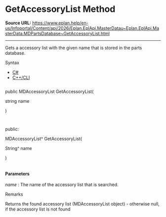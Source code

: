 # GetAccessoryList Method

**Source URL:** https://www.eplan.help/en-us/Infoportal/Content/api/2026/Eplan.EplApi.MasterDatau~Eplan.EplApi.MasterData.MDPartsDatabase~GetAccessoryList.html

---

Gets a accessory list with the given name that is stored in the parts database.

Syntax

- [C#](#i-syntax-CS)
- [C++/CLI](#i-syntax-CPP2005)

```
```
public MDAccessoryList GetAccessoryList( 

   string name

)
```
```

```
```
public:

MDAccessoryList^ GetAccessoryList( 

   String^ name

)
```
```

#### Parameters

*name*
:   The name of the accessory list that is searched.

Remarks

Returns the found accessory list (MDAccessoryList object) - otherwise null, if the accessory list is not found

